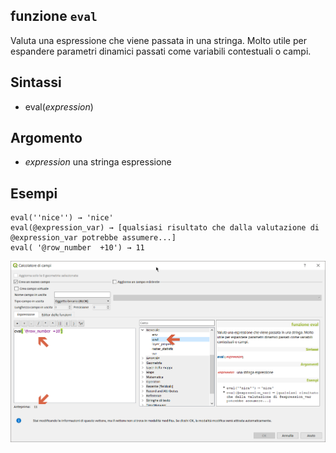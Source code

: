 ## funzione `eval`

Valuta una espressione che viene passata in una stringa. Molto utile per espandere parametri dinamici passati come variabili contestuali o campi.

## Sintassi

* eval(*expression*)

## Argomento

* *expression* una stringa espressione


## Esempi
```
eval(''nice'') → 'nice'
eval(@expression_var) → [qualsiasi risultato che dalla valutazione di @expression_var potrebbe assumere...]
eval( '@row_number  +10') → 11
```

<img src="/img/generale/eval1.png">
